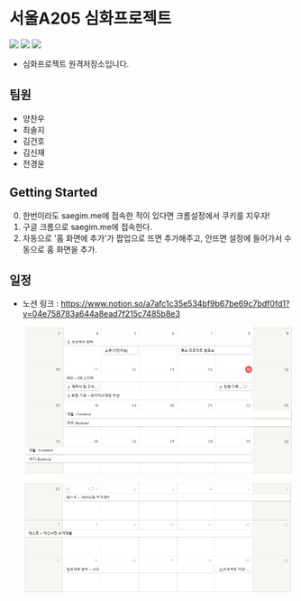 # 서울A205 심화프로젝트
![](https://img.shields.io/badge/version-0.0.0-green.svg) ![](https://img.shields.io/badge/created__at-20.05.06-yellow.svg) ![](https://img.shields.io/badge/updated__at-20.05.06-blue.svg) 

- 심화프로젝트 원격저장소입니다. 



## 팀원
- 양찬우
- 최솔지 
- 김건호
- 김신재
- 전경윤



## Getting Started

0. 한번이라도 saegim.me에 접속한 적이 있다면 크롬설정에서 쿠키를 지우자!
1. 구글 크롬으로 saegim.me에 접속한다.
2. 자동으로 '홈 화면에 추가'가 팝업으로 뜨면 추가해주고, 안뜨면 설정에 들어가서 수동으로 홈 화면을 추가.

## 일정

- 노션 링크 : https://www.notion.so/a7afc1c35e534bf9b67be69c7bdf0fd1?v=04e758783a644a8ead7f215c7485b8e3

  ![image-20200515142041810](readme_img/image-20200515142041810.png)

  ![image-20200515142208557](readme_img/image-20200515142208557.png)


